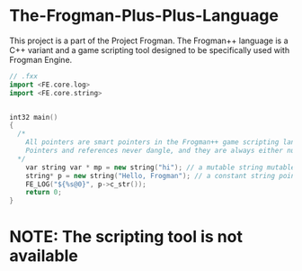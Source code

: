 # The-Frogman-Plus-Plus-Language
This project is a part of the Project Frogman. The Frogman++ language is a C++ variant and a game scripting tool designed to be specifically used with Frogman Engine.


``` cpp
// .fxx
import <FE.core.log>
import <FE.core.string>


int32 main()
{
  /*
    All pointers are smart pointers in the Frogman++ game scripting language.
    Pointers and references never dangle, and they are always either null or valid.
  */
    var string var * mp = new string("hi"); // a mutable string mutable pointer
    string* p = new string("Hello, Frogman"); // a constant string pointer constant.
    FE_LOG("${%s@0}", p->c_str());
    return 0;
}
```

# NOTE: The scripting tool is not available
